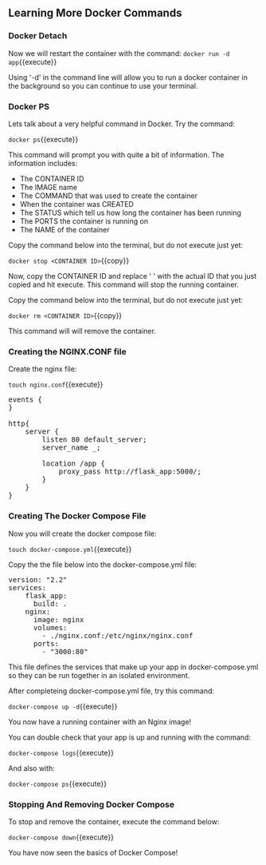 ## Learning More Docker Commands

### Docker Detach

Now we will restart the container with the command: 
`docker run -d app`{{execute}}

Using '-d' in the command line will allow you to run a docker container in the background so you can continue to use your terminal. 

### Docker PS

Lets talk about a very helpful command in Docker. Try the command: 

`docker ps`{{execute}} 

This command will prompt you with quite a bit of information. The information includes:
* The CONTAINER ID
* The IMAGE name 
* The COMMAND that was used to create the container
* When the container was CREATED
* The STATUS which tell us how long the container has been running
* The PORTS the container is running on
* The NAME of the container

Copy the command below into the terminal, but do not execute just yet: 

`docker stop <CONTAINER ID>`{{copy}}

Now, copy the CONTAINER ID and replace ' <CONTAINER ID> ' with the actual ID that you just copied and hit execute.
This command will stop the running container. 

Copy the command below into the terminal, but do not execute just yet: 

`docker rm <CONTAINER ID>`{{copy}}

This command will will remove the container. 


### Creating the NGINX.CONF file

Create the nginx file: 

`touch nginx.conf`{{execute}}

<pre class="file" data-target="clipboard">
events {
}

http{
    server {
        listen 80 default_server;
        server_name _;

        location /app {
            proxy_pass http://flask_app:5000/;
        }
    }
}
</pre>


### Creating The Docker Compose File 

Now you will create the docker compose file: 

`touch docker-compose.yml`{{execute}}

Copy the the file below into the docker-compose.yml file:

<pre class="file" data-target="clipboard">
version: "2.2"
services:
    flask_app:
      build: . 
    nginx:
      image: nginx
      volumes:
        - ./nginx.conf:/etc/nginx/nginx.conf
      ports: 
        - "3000:80"
</pre>

This file defines the services that make up your app in docker-compose.yml so they can be run together in an isolated environment.

After completeing docker-compose.yml file, try this command: 

`docker-compose up -d`{{execute}}

You now have a running container with an Nginx image!

You can double check that your app is up and running with the command: 

`docker-compose logs`{{execute}}

And also with: 

`docker-compose ps`{{execute}}


### Stopping And Removing Docker Compose 

To stop and remove the container, execute the command below: 

`docker-compose down`{{execute}}

You have now seen the basics of Docker Compose! 